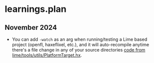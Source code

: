 # learnings.plan
## November 2024
- You can add `-watch` as an arg when running/testing a Lime based project (openfl, haxeflixel, etc.), and it will auto-recompile anytime there's a file change in any of your source directories [code from lime/tools/utils/PlatformTarget.hx](https://github.com/openfl/lime/blob/9fb1817f99fea67d094d357e2b8782e6de231aac/src/lime/tools/PlatformTarget.hx#L65-L70).

